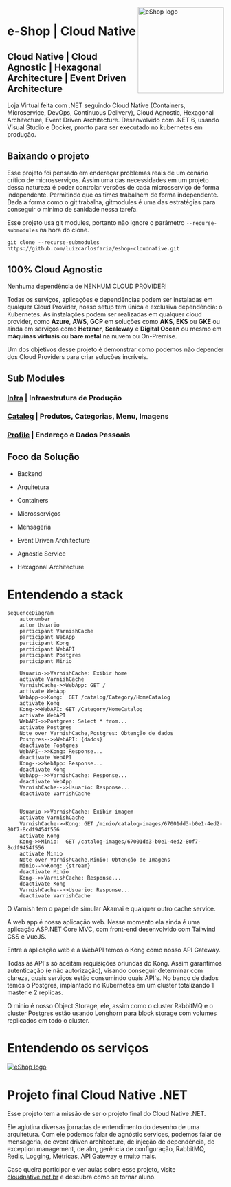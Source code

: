 <a href="https://gago.io/arquitetura/">
   <img src="https://github.com/luizcarlosfaria/eshop-cloudnative/raw/main/docs/assets/eshop.webp" alt="eShop logo" title="eShopOnContainers" align="right" height="200" />
</a>

# e-Shop | Cloud Native 
## Cloud Native | Cloud Agnostic | Hexagonal Architecture | Event Driven Architecture

Loja Virtual feita com .NET seguindo Cloud Native (Containers, Microservice, DevOps, Continuous Delivery), Cloud Agnostic, Hexagonal Architecture, Event Driven Architecture. Desenvolvido com .NET 6, usando Visual Studio e Docker, pronto para ser executado no kubernetes em produção.

## Baixando o projeto

Esse projeto foi pensado em endereçar problemas reais de um cenário crítico de microsserviços. Assim uma das necessidades em um projeto dessa natureza é poder controlar versões de cada microsserviço de forma independente. Permitindo que os times trabalhem de forma independente. Dada a forma como o git trabalha, gitmodules é uma das estratégias para conseguir o mínimo de sanidade nessa tarefa.

Esse projeto usa git modules, portanto não ignore o parâmetro `--recurse-submodules` na hora do clone.

```
git clone --recurse-submodules https://github.com/luizcarlosfaria/eshop-cloudnative.git
```
## 100% Cloud Agnostic

Nenhuma dependência de NENHUM CLOUD PROVIDER! 

Todas os serviços, aplicações e dependências podem ser instaladas em qualquer Cloud Provider, nosso setup tem única e exclusiva dependência: o Kubernetes.
As instalações podem ser realizadas em qualquer cloud provider, como **Azure**, **AWS**, **GCP** em soluções como **AKS**, **EKS** ou **GKE** ou ainda em serviços como **Hetzner**, **Scaleway** e **Digital Ocean** ou mesmo em **máquinas virtuais** ou **bare metal** na nuvem ou On-Premise.

Um dos objetivos desse projeto é demonstrar como podemos não depender dos Cloud Providers para criar soluções incríveis.

## Sub Modules

### [Infra](../../../eshop-cloudnative-infra) | Infraestrutura de Produção

### [Catalog](../../../eshop-cloudnative-catalog) | Produtos, Categorias, Menu, Imagens

### [Profile](../../../eshop-cloudnative-profile) | Endereço e Dados Pessoais

## Foco da Solução

* Backend

* Arquitetura

* Containers

* Microsserviços

* Mensageria

* Event Driven Architecture
 
* Agnostic Service

* Hexagonal Architecture

# Entendendo a stack

```mermaid
sequenceDiagram
    autonumber
    actor Usuario
    participant VarnishCache
    participant WebApp
    participant Kong
    participant WebAPI
    participant Postgres
    participant Minio
    
    Usuario->>VarnishCache: Exibir home
    activate VarnishCache
    VarnishCache->>WebApp: GET /
    activate WebApp
    WebApp->>Kong:  GET /catalog/Category/HomeCatalog
    activate Kong
    Kong->>WebAPI: GET /Category/HomeCatalog
    activate WebAPI
    WebAPI->>Postgres: Select * from...
    activate Postgres
    Note over VarnishCache,Postgres: Obtenção de dados
    Postgres-->>WebAPI: {dados}
    deactivate Postgres
    WebAPI-->>Kong: Response...
    deactivate WebAPI
    Kong-->>WebApp: Response...
    deactivate Kong
    WebApp-->>VarnishCache: Response...    
    deactivate WebApp
    VarnishCache-->>Usuario: Response... 
    deactivate VarnishCache
    

    Usuario->>VarnishCache: Exibir imagem
    activate VarnishCache
    VarnishCache->>Kong: GET /minio/catalog-images/67001dd3-b0e1-4ed2-80f7-8cdf9454f556
    activate Kong
    Kong->>Minio:  GET /catalog-images/67001dd3-b0e1-4ed2-80f7-8cdf9454f556
    activate Minio
    Note over VarnishCache,Minio: Obtenção de Imagens
    Minio-->>Kong: {stream}
    deactivate Minio
    Kong-->>VarnishCache: Response...   
    deactivate Kong 
    VarnishCache-->>Usuario: Response...  
    deactivate VarnishCache
```

O Varnish tem o papel de simular Akamai e qualquer outro cache service. 

A web app é nossa aplicação web. Nesse momento ela ainda é uma aplicação ASP.NET Core MVC, com front-end desenvolvido com Tailwind CSS e VueJS.

Entre a aplicação web e a WebAPI temos o Kong como nosso API Gateway. 

Todas as API's só aceitam requisições oriundas do Kong. Assim garantimos autenticação (e não autorização), visando conseguir determinar com clareza, quais serviços estão consumindo quais API's. No banco de dados temos o Postgres, implantado no Kubernetes em um cluster totalizando 1 master e 2 replicas. 

O minio é nosso Object Storage, ele, assim como o cluster RabbitMQ e o cluster Postgres estão usando Longhorn para block storage com volumes replicados em todo o cluster.

# Entendendo os serviços

<a href="https://gago.io/arquitetura/">
   <img src="https://github.com/luizcarlosfaria/eshop-cloudnative/raw/main/docs/assets/diagrama.png" alt="eShop logo" title="eShopOnContainers"  />
</a>

# Projeto final Cloud Native .NET

Esse projeto tem a missão de ser o projeto final do Cloud Native .NET. 

Ele aglutina diversas jornadas de entendimento do desenho de uma arquitetura. Com ele podemos falar de agnóstic services, podemos falar de mensageria, de event driven architecture, de injeção de dependência, de exception management, de alm, gerência de configuração, RabbitMQ, Redis, Logging, Métricas, API Gateway e muito mais.

Caso queira participar e ver aulas sobre esse projeto, visite [cloudnative.net.br](https://cloudnative.net.br/?utm_source=github&utm_medium=markdown&utm_campaign=eshop-cloudnative) e descubra como se tornar aluno.
